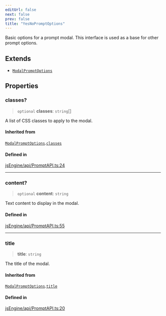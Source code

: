 ```yaml
---
editUrl: false
next: false
prev: false
title: "YesNoPromptOptions"
---
```


Basic options for a prompt modal.
This interface is used as a base for other prompt options.

## Extends

- [`ModalPromptOptions`](/obsidian-js-engine-plugin-docs/api/interfaces/modalpromptoptions/)

## Properties

### classes?

> `optional` **classes**: `string`[]

A list of CSS classes to apply to the modal.

#### Inherited from

[`ModalPromptOptions`](/obsidian-js-engine-plugin-docs/api/interfaces/modalpromptoptions/).[`classes`](/obsidian-js-engine-plugin-docs/api/interfaces/modalpromptoptions/#classes)

#### Defined in

[jsEngine/api/PromptAPI.ts:24](https://github.com/mProjectsCode/obsidian-js-engine-plugin/blob/2a2cfe4836b2dabd89bbe1da5831eff3e3e8be62/jsEngine/api/PromptAPI.ts#L24)

***

### content?

> `optional` **content**: `string`

Text content to display in the modal.

#### Defined in

[jsEngine/api/PromptAPI.ts:55](https://github.com/mProjectsCode/obsidian-js-engine-plugin/blob/2a2cfe4836b2dabd89bbe1da5831eff3e3e8be62/jsEngine/api/PromptAPI.ts#L55)

***

### title

> **title**: `string`

The title of the modal.

#### Inherited from

[`ModalPromptOptions`](/obsidian-js-engine-plugin-docs/api/interfaces/modalpromptoptions/).[`title`](/obsidian-js-engine-plugin-docs/api/interfaces/modalpromptoptions/#title)

#### Defined in

[jsEngine/api/PromptAPI.ts:20](https://github.com/mProjectsCode/obsidian-js-engine-plugin/blob/2a2cfe4836b2dabd89bbe1da5831eff3e3e8be62/jsEngine/api/PromptAPI.ts#L20)
